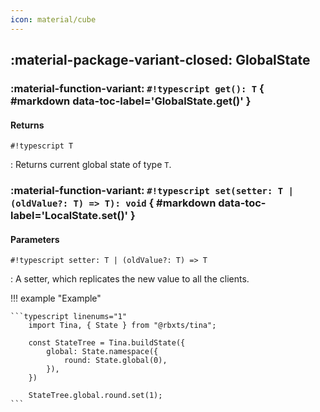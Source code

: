 ```yaml
---
icon: material/cube
---
```


## :material-package-variant-closed: GlobalState

### :material-function-variant: **`#!typescript get(): T`** { #markdown data-toc-label='GlobalState.get()' }

#### Returns

`#!typescript T`

: Returns current global state of type `T`.

### :material-function-variant: **`#!typescript set(setter: T | (oldValue?: T) => T): void`** { #markdown data-toc-label='LocalState.set()' }

#### Parameters

`#!typescript setter: T | (oldValue?: T) => T`

: A setter, which replicates the new value to all the clients.

!!! example "Example"

    ```typescript linenums="1"
        import Tina, { State } from "@rbxts/tina";

        const StateTree = Tina.buildState({
            global: State.namespace({
                round: State.global(0),
            }),
        })

        StateTree.global.round.set(1);
    ```
